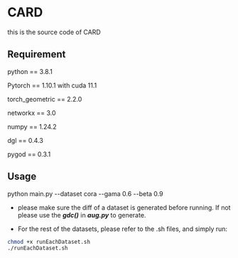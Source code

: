 # CARD
this is the source code of CARD
## Requirement
python == 3.8.1

Pytorch == 1.10.1 with cuda 11.1

torch_geometric == 2.2.0

networkx == 3.0

numpy == 1.24.2

dgl == 0.4.3

pygod == 0.3.1

## Usage
python main.py --dataset cora --gama 0.6 --beta 0.9

* please make sure the diff of a dataset is generated before running. If not please use the ***gdc()*** in ***aug.py*** to generate.

* For the rest of the datasets, please refer to the .sh files, and simply run:
```Bash
chmod +x runEachDataset.sh
./runEachDataset.sh
```


